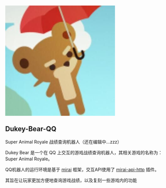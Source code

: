 <img align="center" src="https://github.com/fishsiyu/Dukey-Bear-QQ/blob/main/doc/bear.jpg"></img>
## Dukey-Bear-QQ
Super Animal Royale 战绩查询机器人（还在编辑中...zzz）

Dukey Bear 是一个在 QQ 上交互的游戏战绩查询机器人，其相关游戏的名称为： Super Animal Royale。

QQ机器人的运行环境是基于 <a href="https://github.com/mamoe/mirai">mirai</a> 框架，交互API使用了 <a href="https://github.com/project-mirai/mirai-api-http">mirai-api-http</a> 插件。

其旨在让玩家更加方便地查询游戏战绩，以及复刻一些游戏内的功能
